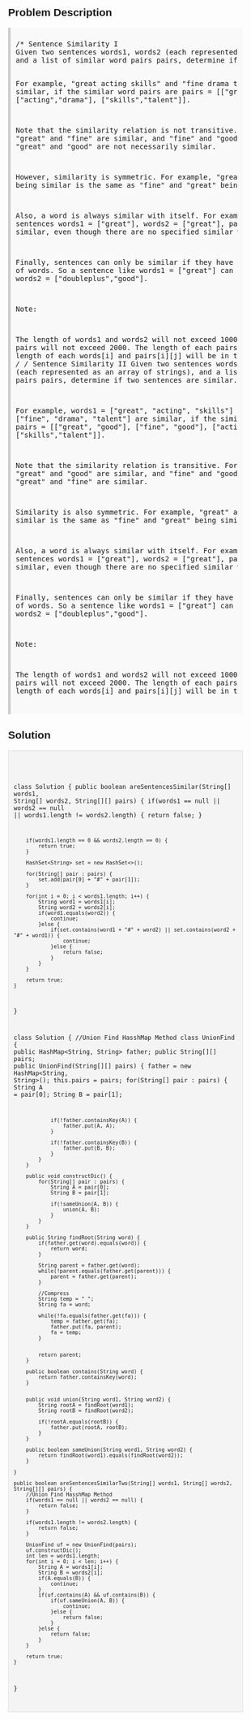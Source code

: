 <style>
  body { font-family: Arial, sans-serif; }
  .container { max-width: 600px; margin: auto; padding: 20px; }
  .comment-block { background-color: #f9f9f9; padding: 10px; border-left: 5px solid #ccc; }
  .code-block { background-color: #f4f4f4; padding: 10px; border: 1px solid #ddd; }
</style>

<div class='container'>
<h2>Problem Description</h2>
<div class='comment-block'>
<pre>
/* Sentence Similarity I
Given two sentences words1, words2 (each represented as an array of strings), 
and a list of similar word pairs pairs, determine if two sentences are similar.

For example, "great acting skills" and "fine drama talent" are similar, 
if the similar word pairs are pairs = [["great", "fine"], ["acting","drama"], ["skills","talent"]].

Note that the similarity relation is not transitive. 
For example, 
if "great" and "fine" are similar, 
and "fine" and "good" are similar, 
"great" and "good" are not necessarily similar.

However, similarity is symmetric. 
For example, "great" and "fine" being similar is the same as "fine" and "great" being similar.

Also, a word is always similar with itself. 
For example, the sentences words1 = ["great"], words2 = ["great"], pairs = [] are similar, 
even though there are no specified similar word pairs.

Finally, sentences can only be similar if they have the same number of words. 
So a sentence like words1 = ["great"] can never be similar to words2 = ["doubleplus","good"].

Note:

The length of words1 and words2 will not exceed 1000.
The length of pairs will not exceed 2000.
The length of each pairs[i] will be 2.
The length of each words[i] and pairs[i][j] will be in the range [1, 20].
*/
/* Sentence Similarity II
Given two sentences words1, words2 (each represented as an array of strings), 
and a list of similar word pairs pairs, determine if two sentences are similar.

For example, words1 = ["great", "acting", "skills"] and words2 = ["fine", "drama", "talent"] 
are similar, if the similar word pairs are pairs = [["great", "good"], 
["fine", "good"], ["acting","drama"], ["skills","talent"]].

Note that the similarity relation is transitive. 
For example, if "great" and "good" are similar, and "fine" and "good" are similar, 
then "great" and "fine" are similar.

Similarity is also symmetric. 
For example, "great" and "fine" being similar is the same as "fine" and "great" being similar.

Also, a word is always similar with itself. 
For example, the sentences words1 = ["great"], words2 = ["great"], pairs = [] are similar, 
even though there are no specified similar word pairs.

Finally, sentences can only be similar if they have the same number of words. 
So a sentence like words1 = ["great"] can never be similar to words2 = ["doubleplus","good"].

Note:

The length of words1 and words2 will not exceed 1000.
The length of pairs will not exceed 2000.
The length of each pairs[i] will be 2.
The length of each words[i] and pairs[i][j] will be in the range [1, 20].
*/
</pre>
</div>

<h2>Solution</h2>
<div class='code-block'>
<pre><code class='language-java'>

class Solution {
    public boolean areSentencesSimilar(String[] words1, String[] words2, String[][] pairs) {
        if(words1 == null || words2 == null || words1.length != words2.length) {
            return false;
        }
        
        if(words1.length == 0 && words2.length == 0) {
            return true;
        }
        
        HashSet<String> set = new HashSet<>();
        
        for(String[] pair : pairs) {
            set.add(pair[0] + "#" + pair[1]);
        }
        
        for(int i = 0; i < words1.length; i++) {
            String word1 = words1[i];
            String word2 = words2[i];
            if(word1.equals(word2)) {
                continue;
            }else {
                if(set.contains(word1 + "#" + word2) || set.contains(word2 + "#" + word1)) {
                    continue;
                }else {
                    return false;
                }
            }
        }
        
        return true;  
    }
}



class Solution {
    //Union Find HasshMap Method
     class UnionFind {
        public HashMap<String, String> father;
        public String[][] pairs;
        public UnionFind(String[][] pairs) {
            father = new HashMap<String, String>();
            this.pairs = pairs;
            for(String[] pair : pairs) {
                String A = pair[0];
                String B = pair[1];

                if(!father.containsKey(A)) {
                    father.put(A, A);
                }

                if(!father.containsKey(B)) {
                    father.put(B, B);
                }            
            }
        }
        
        public void constructDic() {
            for(String[] pair : pairs) {
                String A = pair[0];
                String B = pair[1];
                
                if(!sameUnion(A, B)) {
                    union(A, B);
                }
            }       
        }
        
        public String findRoot(String word) {
            if(father.get(word).equals(word)) {
                return word;
            }
            
            String parent = father.get(word);
            while(!parent.equals(father.get(parent))) {
                parent = father.get(parent);
            }
            
            //Compress
            String temp = " ";
            String fa = word;
            
            while(!fa.equals(father.get(fa))) {
                temp = father.get(fa);
                father.put(fa, parent);
                fa = temp;
            }
            
            
            return parent;  
        }
        
        public boolean contains(String word) {
            return father.containsKey(word);
        }
        
        
        public void union(String word1, String word2) {
            String rootA = findRoot(word1);
            String rootB = findRoot(word2);
            
            if(!rootA.equals(rootB)) {
                father.put(rootA, rootB);
            }
        }
        
        public boolean sameUnion(String word1, String word2) {
            return findRoot(word1).equals(findRoot(word2));
        }
     
    }
    
    public boolean areSentencesSimilarTwo(String[] words1, String[] words2, String[][] pairs) {
        //Union Find HasshMap Method
        if(words1 == null || words2 == null) {
            return false;
        }
        
        if(words1.length != words2.length) {
            return false;
        }
        
        UnionFind uf = new UnionFind(pairs);
        uf.constructDic();
        int len = words1.length;
        for(int i = 0; i < len; i++) {
            String A = words1[i];
            String B = words2[i];
            if(A.equals(B)) {
                continue;
            }
            if(uf.contains(A) && uf.contains(B)) {
                if(uf.sameUnion(A, B)) {
                    continue;
                }else {
                    return false;
                }
            }else {
                return false;
            }   
        }
        
        return true;  
    }
}</code></pre>
</div>
</div>
